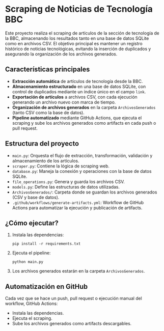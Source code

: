 # Scraping de Noticias de Tecnología BBC

Este proyecto realiza el scraping de artículos de la sección de tecnología de la BBC, almacenando los resultados tanto en una base de datos SQLite como en archivos CSV. El objetivo principal es mantener un registro histórico de noticias tecnológicas, evitando la inserción de duplicados y asegurando la organización de los archivos generados.

## Características principales

- **Extracción automática** de artículos de tecnología desde la BBC.
- **Almacenamiento estructurado** en una base de datos SQLite, con control de duplicados mediante un índice único en el campo `link`.
- **Exportación de artículos** a archivos CSV, con cada ejecución generando un archivo nuevo con marca de tiempo.
- **Organización de archivos generados** en la carpeta `ArchivosGenerados` (tanto CSV como la base de datos).
- **Pipeline automatizado** mediante GitHub Actions, que ejecuta el scraping y sube los archivos generados como artifacts en cada push o pull request.

## Estructura del proyecto

- `main.py`: Orquesta el flujo de extracción, transformación, validación y almacenamiento de los artículos.
- `scraper.py`: Contiene la lógica de scraping web.
- `database.py`: Maneja la conexión y operaciones con la base de datos SQLite.
- `file_operations.py`: Genera y guarda los archivos CSV.
- `models.py`: Define las estructuras de datos utilizadas.
- `ArchivosGenerados/`: Carpeta donde se guardan los archivos generados (CSV y base de datos).
- `.github/workflows/generate-artifacts.yml`: Workflow de GitHub Actions para automatizar la ejecución y publicación de artifacts.

## ¿Cómo ejecutar?

1. Instala las dependencias:
   ```
   pip install -r requirements.txt
   ```
2. Ejecuta el pipeline:
   ```
   python main.py
   ```
3. Los archivos generados estarán en la carpeta `ArchivosGenerados`.

## Automatización en GitHub

Cada vez que se hace un push, pull request o ejecución manual del workflow, GitHub Actions:
- Instala las dependencias.
- Ejecuta el scraping.
- Sube los archivos generados como artifacts descargables.
